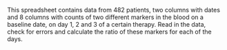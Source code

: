 This spreadsheet contains data from 482 patients, two columns with dates and 8 columns with counts of two different markers in the blood on a baseline date, on day 1, 2 and 3 of a certain therapy. Read in the data, check for errors and calculate the ratio of these markers for each of the days.
